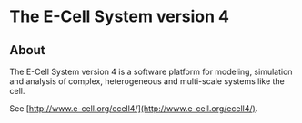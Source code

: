 # The E-Cell System version 4

## About

The E-Cell System version 4 is a software platform for modeling, simulation and analysis of complex, heterogeneous and multi-scale systems like the cell.

See [http://www.e-cell.org/ecell4/](http://www.e-cell.org/ecell4/).

